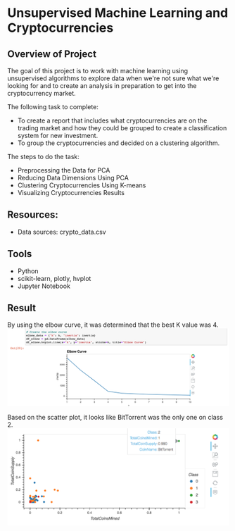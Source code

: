 # Unsupervised Machine Learning and Cryptocurrencies

## Overview of Project

The goal of this project is to work with machine learning using unsupervised algorithms to explore data when we're not sure what we're looking for and to create an analysis in preparation to get into the cryptocurrency market.

The following task to complete:
* To create a report that includes what cryptocurrencies are on the trading market and how they could be grouped to create a classification system for new investment.
* To group the cryptocurrencies and decided on a clustering algorithm.

The steps to do the task:
* Preprocessing the Data for PCA
* Reducing Data Dimensions Using PCA
* Clustering Cryptocurrencies Using K-means
* Visualizing Cryptocurrencies Results

## Resources:
* Data sources: crypto_data.csv

## Tools
* Python
* scikit-learn, plotly, hvplot 
* Jupyter Notebook

## Result

By using the elbow curve, it was determined that the best K value was 4.
![alt text](Resources/elbow_k4.png)

Based on the scatter plot, it looks like BitTorrent was the only one on class 2.
![alt text](Resources/plot_scatter.png) 
